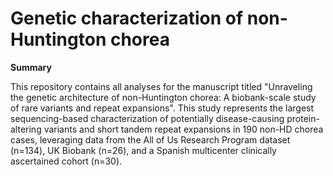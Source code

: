 # Genetic characterization of non-Huntington chorea

**Summary**

This repository contains all analyses for the manuscript titled "Unraveling the genetic architecture of non-Huntington chorea: A biobank-scale study of rare variants and repeat expansions". This study represents the largest sequencing-based characterization of potentially disease-causing protein-altering variants and short tandem repeat expansions in 190  non-HD chorea cases, leveraging data from the All of Us Research Program dataset (n=134), UK Biobank (n=26), and a Spanish multicenter clinically ascertained cohort (n=30). 


